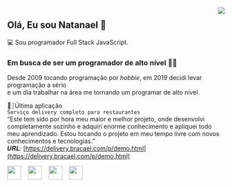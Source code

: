 <img src="https://i.imgur.com/9w8DWIq.png" align="right" />

## Olá, Eu sou Natanael 👋
💻 Sou programador Full Stack JavaScript.

### Em busca de ser um programador de alto nível 👨‍💻
Desde 2009 tocando programação por _hobbie_, em 2019 decidi levar programação a sério\
e um dia trabalhar na área me tornando um programar de alto nível.

📱┊Última aplicação\
`Serviço delivery completo para restaurantes`\
“Este tem sido por hora meu maior e melhor projeto, onde desenvolvi completamente sozinho e adquiri enorme conhecimento e apliquei todo meu aprendizado. Estou tocando o projeto em meu tempo livre com novos conhecimentos e tecnologias.”\
𝑼𝑹𝑳: [https://delivery.bracael.com/p/demo.html](https://delivery.bracael.com/p/demo.html)


<p align="left">
  <img src="https://i.imgur.com/kKYysyr.png" width="32">   
  <img src="https://i.imgur.com/FEKMOr6.png" width="32">   
  <img src="https://i.imgur.com/3UBzZzS.png" width="32">   
  <img src="https://i.imgur.com/cJwPbV4.png" width="32">
</p>

<!---
holasoycael/holasoycael is a ✨ special ✨ repository because its `README.md` (this file) appears on your GitHub profile.
You can click the Preview link to take a look at your changes.

- 👋 Hi, I’m @holasoycael
- 👀 I’m interested in ...
- 🌱 I’m currently learning ...
- 💞️ I’m looking to collaborate on ...
- 📫 How to reach me ...
--->
